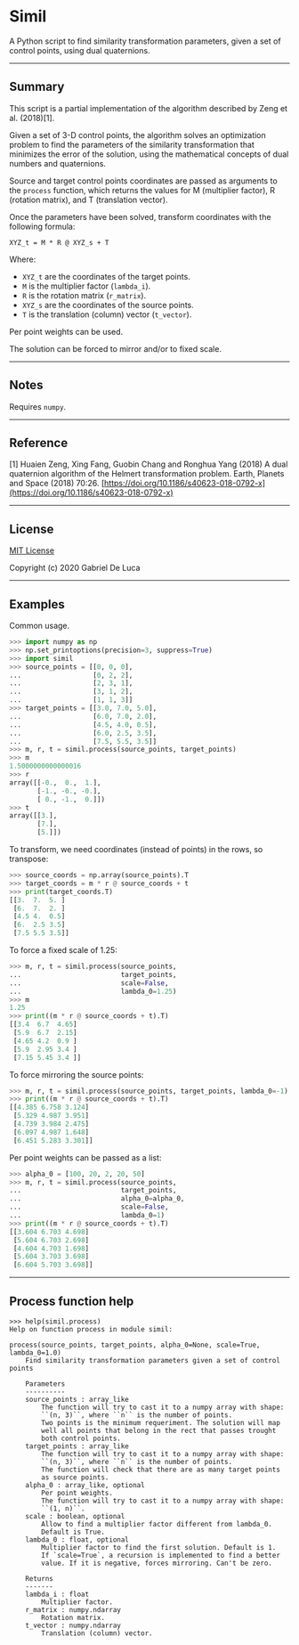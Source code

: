 # Simil

A Python script to find similarity transformation parameters, given a set of control points, using dual quaternions.

----
## Summary

This script is a partial implementation of the algorithm described by
Zeng et al. (2018)[1].

Given a set of 3-D control points, the algorithm solves an optimization
problem to find the parameters of the similarity transformation
that minimizes the error of the solution, using the mathematical
concepts of dual numbers and quaternions.

Source and target control points coordinates are passed as arguments to
the `process` function, which returns the values for M (multiplier
factor), R (rotation matrix), and T (translation vector).

Once the parameters have been solved, transform coordinates with the
following formula:
    
```
XYZ_t = M * R @ XYZ_s + T
```   
Where:
- ``XYZ_t`` are the coordinates of the target points.
- ``M`` is the multiplier factor (`lambda_i`).
- ``R`` is the rotation matrix (`r_matrix`).
- ``XYZ_s`` are the coordinates of the source points.
- ``T`` is the translation (column) vector (`t_vector`).

Per point weights can be used.  

The solution can be forced to mirror and/or to fixed scale.  

----

## Notes

Requires `numpy`.

----

## Reference


[1] Huaien Zeng, Xing Fang, Guobin Chang and Ronghua Yang (2018)
A dual quaternion algorithm of the Helmert transformation problem.
Earth, Planets and Space (2018) 70:26.
[https://doi.org/10.1186/s40623-018-0792-x](https://doi.org/10.1186/s40623-018-0792-x)

----  

## License

[MIT License](https://github.com/gabriel-de-luca/simil/raw/master/LICENSE)

Copyright (c) 2020 Gabriel De Luca

----

## Examples

Common usage.

```python
>>> import numpy as np
>>> np.set_printoptions(precision=3, suppress=True)
>>> import simil
>>> source_points = [[0, 0, 0],
...                  [0, 2, 2],
...                  [2, 3, 1],
...                  [3, 1, 2],
...                  [1, 1, 3]]
>>> target_points = [[3.0, 7.0, 5.0],
...                  [6.0, 7.0, 2.0],
...                  [4.5, 4.0, 0.5],
...                  [6.0, 2.5, 3.5],
...                  [7.5, 5.5, 3.5]]
>>> m, r, t = simil.process(source_points, target_points)
>>> m
1.5000000000000016
>>> r
array([[-0.,  0.,  1.],
       [-1., -0., -0.],
       [ 0., -1.,  0.]])
>>> t
array([[3.],
       [7.],
       [5.]])
```

To transform, we need coordinates (instead of points) in the rows,
so transpose:

```python
>>> source_coords = np.array(source_points).T
>>> target_coords = m * r @ source_coords + t
>>> print(target_coords.T)
[[3.  7.  5. ]
 [6.  7.  2. ]
 [4.5 4.  0.5]
 [6.  2.5 3.5]
 [7.5 5.5 3.5]]
```

To force a fixed scale of 1.25:

```python
>>> m, r, t = simil.process(source_points,
...                         target_points, 
...                         scale=False, 
...                         lambda_0=1.25)
>>> m
1.25
>>> print((m * r @ source_coords + t).T)
[[3.4  6.7  4.65]
 [5.9  6.7  2.15]
 [4.65 4.2  0.9 ]
 [5.9  2.95 3.4 ]
 [7.15 5.45 3.4 ]]
```

To force mirroring the source points: 

```python
>>> m, r, t = simil.process(source_points, target_points, lambda_0=-1)
>>> print((m * r @ source_coords + t).T)
[[4.385 6.758 3.124]
 [5.329 4.987 3.951]
 [4.739 3.984 2.475]
 [6.097 4.987 1.648]
 [6.451 5.283 3.301]]
```

Per point weights can be passed as a list:

```python
>>> alpha_0 = [100, 20, 2, 20, 50]
>>> m, r, t = simil.process(source_points,
...                         target_points,
...                         alpha_0=alpha_0,
...                         scale=False,
...                         lambda_0=1)
>>> print((m * r @ source_coords + t).T)
[[3.604 6.703 4.698]
 [5.604 6.703 2.698]
 [4.604 4.703 1.698]
 [5.604 3.703 3.698]
 [6.604 5.703 3.698]]
```

----  

## Process function help

```
>>> help(simil.process)
Help on function process in module simil:

process(source_points, target_points, alpha_0=None, scale=True, lambda_0=1.0)
    Find similarity transformation parameters given a set of control points

    Parameters
    ----------
    source_points : array_like
        The function will try to cast it to a numpy array with shape:
        ``(n, 3)``, where ``n`` is the number of points.
        Two points is the minimum requeriment. The solution will map
        well all points that belong in the rect that passes trought
        both control points.
    target_points : array_like
        The function will try to cast it to a numpy array with shape:
        ``(n, 3)``, where ``n`` is the number of points.
        The function will check that there are as many target points
        as source points.
    alpha_0 : array_like, optional
        Per point weights.
        The function will try to cast it to a numpy array with shape:
        ``(1, n)``.
    scale : boolean, optional
        Allow to find a multiplier factor different from lambda_0.
        Default is True.
    lambda_0 : float, optional
        Multiplier factor to find the first solution. Default is 1.
        If `scale=True`, a recursion is implemented to find a better
        value. If it is negative, forces mirroring. Can't be zero.

    Returns
    -------
    lambda_i : float
        Multiplier factor.
    r_matrix : numpy.ndarray
        Rotation matrix.
    t_vector : numpy.ndarray
        Translation (column) vector.
```

